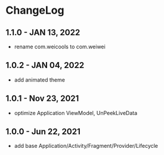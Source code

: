 # ChangeLog

## 1.1.0 - JAN 13, 2022

- rename com.weicools to com.weiwei

## 1.0.2 - JAN 04, 2022

- add animated theme

## 1.0.1 - Nov 23, 2021

- optimize Application ViewModel, UnPeekLiveData

## 1.0.0 - Jun 22, 2021

- add base Application/Activity/Fragment/Provider/Lifecycle
